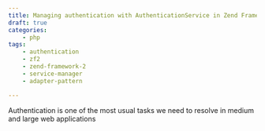 ```yaml
---
title: Managing authentication with AuthenticationService in Zend Framework 2 applications
draft: true
categories:
    - php
tags:
    - authentication
    - zf2
    - zend-framework-2
    - service-manager
    - adapter-pattern

---
```


Authentication is one of the most usual tasks we need to resolve in medium and large web applications
